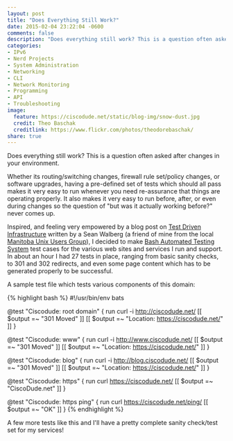 ```yaml
---
layout: post
title: "Does Everything Still Work?"
date: 2015-02-04 23:22:04 -0600
comments: false
description: "Does everything still work? This is a question often asked after changes in your environment."
categories: 
- IPv6
- Nerd Projects
- System Administration
- Networking
- CLI
- Network Monitoring
- Programming
- API
- Troubleshooting
image:
  feature: https://ciscodude.net/static/blog-img/snow-dust.jpg
  credit: Theo Baschak
  creditlink: https://www.flickr.com/photos/theodorebaschak/
share: true
---
```

Does everything still work? This is a question often asked after changes in your environment.

Whether its routing/switching changes, firewall rule set/policy changes, or software upgrades, having a pre-defined set of tests which should all pass makes it very easy to run whenever you need re-assurance that things are operating properly. It also makes it very easy to run before, after, or even during changes so the question of "but was it actually working before?" never comes up.

Inspired, and feeling very empowered by a blog post on [Test Driven Infrastructure](http://ertw.com/blog/2014/12/29/test-driven-infrastructure/) written by a Sean Walberg (a friend of mine from the local [Manitoba Unix Users Group](http://muug.mb.ca/)), I decided to make [Bash Automated Testing System](https://github.com/sstephenson/bats) test cases for the various web sites and services I run and support. In about an hour I had 27 tests in place, ranging from basic sanity checks, to 301 and 302 redirects, and even some page content which has to be generated properly to be successful.

A sample test file which tests various components of this domain:

{% highlight bash %}
#!/usr/bin/env bats

@test "Ciscodude: root domain" {
  run curl -i http://ciscodude.net/
  [[ $output =~ "301 Moved" ]]
  [[ $output =~ "Location: https://ciscodude.net/" ]]
}

@test "Ciscodude: www" {
  run curl -i http://www.ciscodude.net/
  [[ $output =~ "301 Moved" ]]
  [[ $output =~ "Location: https://ciscodude.net/" ]]
}

@test "Ciscodude: blog" {
  run curl -i http://blog.ciscodude.net/
  [[ $output =~ "301 Moved" ]]
  [[ $output =~ "Location: https://ciscodude.net/" ]]
}

@test "Ciscodude: https" {
  run curl https://ciscodude.net/
  [[ $output =~ "CiscoDude.net" ]]
}

@test "Ciscodude: https ping" {
  run curl https://ciscodude.net/ping/
  [[ $output =~ "OK" ]]
}
{% endhighlight %}

A few more tests like this and I'll have a pretty complete sanity check/test set for my services!
